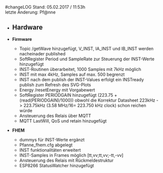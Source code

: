 #changeLOG
Stand: 05.02.2017 / 11:53h  
letzte Änderung: Pf@nne

- **Hardware**
  - 
  
- **Firmware**
  - Topic /getWave hinzugefügt, V_INST, IA_INST und IB_INST werden nacheinader published
  - SoftRegister Period und SampleRate zur Steuerung der INST-Werte hinzugefügt
  - INST-Routinen überarbeitet, 1000 Samples mit 7kHz möglich
  - INST mit max 4kHz, Samples auf max. 500 begrenzt
  - INST nach dem publish der INST-Values erfolgt ein INSTready publish zum Refresh des SVG-Plots
  - Energy /resetEnergy mit Vorgabewert
  - SoftRegister PERIODGAIN hinzugefügt (223.75 + (read(PERIODGAIN)/1000)) obwohl die Korrektur Datasheet 223kHz -> 223.75kHz (3.58 MHz/16= 223.750 kHz clock) schon reichen würde
  - Ansteuerung des Relais über MQTT
  - MQTT LastWill, QoS und retain hinzugefügt

- **FHEM**
  - dummys für INST-Werte ergänzt
  - Pfanne_fhem.cfg abgelegt
  - INST funktionalitäten erweitert
  - INST-Samples in Frames möglich [tt,vv;tt,vv;-tt,-vv]
  - Ansteuerung des Relais mit Rückmeldestruktur
  - ESP8266 StatusWatcher hinzugefügt
  
